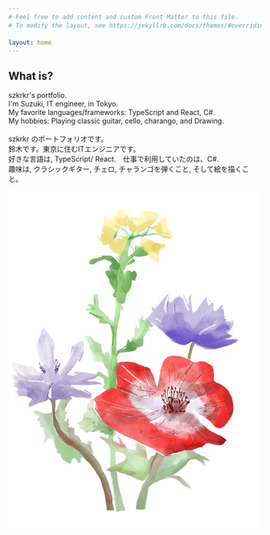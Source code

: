 ```yaml
---
# Feel free to add content and custom Front Matter to this file.
# To modify the layout, see https://jekyllrb.com/docs/themes/#overriding-theme-defaults

layout: home
---
```

## What is?
<div class="top-page-profile">
  <p>
    szkrkr's portfolio.<br/>
    I'm Suzuki, IT engineer, in Tokyo.<br/>
    My favorite languages/frameworks: TypeScript and React, C#.<br/>
    My hobbies: Playing classic guitar, cello, charango, and Drawing.<br/><br/>
    szkrkr のポートフォリオです。<br/>
    鈴木です。東京に住むITエンジニアです。<br/>
    好きな言語は, TypeScript/ React.　仕事で利用していたのは、C#.<br/>
    趣味は, クラシックギター, チェロ, チャランゴを弾くこと, そして絵を描くこと。<br/>
  </p>
  <img src="./assets/Anemone.jpg" alt="anemone" />
</div>
